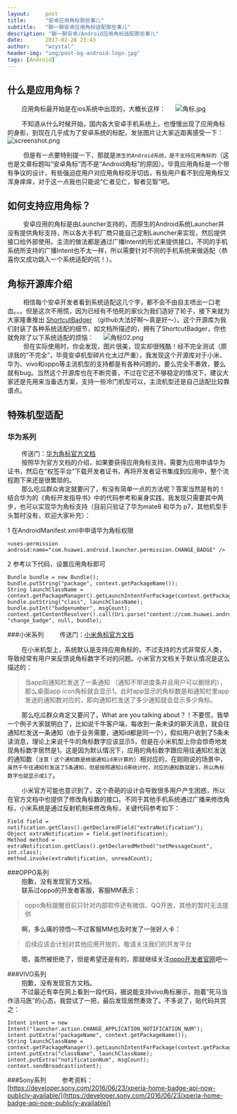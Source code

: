 ```yaml
---
layout:     post  
title:      "安卓应用角标那些事儿"  
subtitle:   "聊一聊安卓应用角标适配那些事儿"  
description: "聊一聊安卓/Android应用角标适配那些事儿"
date:       2017-02-28 23:43  
author:     "wzystal"  
header-img: "img/post-bg-android-logo.jpg"  
tags: [Android]
---
```


## 什么是应用角标？
&emsp;&emsp;  应用角标最开始是在ios系统中出现的，大概长这样：
&emsp; ![角标.jpg](http://ata2-img.cn-hangzhou.img-pub.aliyun-inc.com/f5dcc2ce5a984d7ad62269e25ff51e42.jpg)

&emsp;&emsp;  不知道从什么时候开始，国内各大安卓手机系统上，也慢慢出现了应用角标的身影，到现在几乎成为了安卓系统的标配，发张图片让大家近距离感受一下：
![screenshot.png](http://ata2-img.cn-hangzhou.img-pub.aliyun-inc.com/8bcf1bf26d4409ba9e9a36a0f4d9a832.png)

&emsp; &emsp; 但是有一点要特别提一下，那就是`原生的Android系统，是不支持应用角标的`（这也是文章标题叫“安卓角标”而不是“Android角标”的原因）。毕竟应用角标是一个带有争议的设计，有些强迫症用户对应用角标咬牙切齿，有些用户看不到应用角标又浑身痒痒，对于这一点我也只能说“仁者见仁，智者见智”吧。

## 如何支持应用角标？
&emsp; &emsp; 安卓应用的角标是由Launcher支持的，而原生的Android系统Launcher并没有提供角标支持，所以各大手机厂商只能自己定制Launcher来实现，然后提供接口给外部使用。主流的做法都是通过广播Intent的形式来提供接口，不同的手机系统所支持的广播Intent也不太一样，所以需要针对不同的手机系统来做适配（恭喜你又成功跳入一个系统适配的坑！）。

## 角标开源库介绍
&emsp; &emsp; 相信每个安卓开发者看到系统适配这几个字，都不会不由自主喷出一口老血。。。但是这次不用慌，因为已经有不怕死的家伙为我们造好了轮子，接下来就为大家隆重推出 [ShortcutBadger](https://github.com/leolin310148/ShortcutBadger) （github大法好啊～真是好～）。这个开源库为我们封装了各种系统适配的细节，如文档所描述的，拥有了ShortcutBadger，你也就免除了以下系统适配的烦恼：
&emsp; ![角标02.png](http://ata2-img.cn-hangzhou.img-pub.aliyun-inc.com/989eca40f7a45f24740a613796610260.png)  
&emsp; &emsp; 但在实际使用时，你会发现，图片很美，现实却很残酷！经不完全测试（原谅我的“不完全”，毕竟安卓机型碎片化太过严重），我发现这个开源库对于小米、华为、vivo和oppo等主流机型的支持都是有各种问题的，要么完全不奏效，要么就有bug。当然这个开源库也在不断完善，不过在它还不够稳定的情况下，建议大家还是先用来当备选方案，支持一些冷门机型可以，主流机型还是自己适配比较靠谱点。

## 特殊机型适配

### 华为系列
&emsp;&emsp; 传送门：[华为角标官方文档](http://developer.huawei.com/cn/consumer/wiki/index.php?title=%E5%8D%8E%E4%B8%BA%E6%A1%8C%E9%9D%A2%E8%A7%92%E6%A0%87%E4%BB%8B%E7%BB%8D)   
&emsp;&emsp; 按照华为官方文档的介绍，如果要获得应用角标支持，需要为应用申请华为证书，然后在“权签平台”下载开发者证书，再将开发者证书集成到应用中，整个流程跑下来还是很繁琐的。  
&emsp;&emsp; 那么吃瓜群众肯定就要问了，有没有简单一点的方法呢？答案当然是有的！结合华为的《角标开发指导书》中的代码参考和亲身实践，我发现只需要其中两步，也可以实现华为角标支持（目前只验证了华为mate8 和华为 p7，其他机型手头暂时没有，欢迎大家补充）：

1 在AndroidManifest.xml中申请华为角标权限  

```
<uses-permission android:name="com.huawei.android.launcher.permission.CHANGE_BADGE" />
```

2 参考以下代码，设置应用角标即可  

```
Bundle bundle = new Bundle();  
bundle.putString("package", context.getPackageName());  
String launchClassName = context.getPackageManager().getLaunchIntentForPackage(context.getPackageName()).getComponent().getClassName();  
bundle.putString("class", launchClassName);  
bundle.putInt("badgenumber", msgCount); 
context.getContentResolver().call(Uri.parse("content://com.huawei.android.launcher.settings/badge/"), "change_badge", null, bundle);  

```

###小米系列
&emsp;&emsp; 传送门：[小米角标官方文档](http://dev.xiaomi.com/docs/appsmarket/technical_docs/badge/)

&emsp;&emsp; 在小米机型上，系统默认是支持应用角标的，不过支持的方式非常反人类，导致经常有用户来反馈说角标数字不对的问题。小米官方文档关于默认情况是这么描述的：
> 当app向通知栏发送了一条通知 （通知不带进度条并且用户可以删除的），那么桌面app icon角标就会显示1。此时app显示的角标数是和通知栏里app发送的通知数对应的，即向通知栏发送了多少通知就会显示多少角标。  

&emsp;&emsp; 那么吃瓜群众肯定又要问了，What are you talking about？！不要慌，我举一个例子大家就明白了，比如说千牛客户端，每收到一条未读的聊天消息，就会往通知栏发送一条通知（由于业务需要，通知id都是同一个），假如用户收到了5条未读消息，理论上来说千牛的角标数字应该显示5，但是在小米机型上你会惊奇地发现角标数字居然是1。这是因为默认情况下，应用的角标数字跟应用往通知栏发送的通知数（`注意！这个通知数是根据通知id来计算的`）相对应的，在刚刚说的场景中，`虽然千牛往通知栏发送了5条通知，但是按照通知id来统计时，对应的通知数就是1，所以角标数字也就显示成1了`。 
 
&emsp;&emsp; 小米官方可能也意识到了，这个奇葩的设计会导致很多用户产生困惑，所以在官方文档中也提供了修改角标数的接口。不同于其他手机系统通过广播来修改角标，小米系统是通过反射机制来修改角标，关键代码参考如下：

```
Field field = notification.getClass().getDeclaredField("extraNotification");
Object extraNotification = field.get(notification);
Method method = extraNotification.getClass().getDeclaredMethod("setMessageCount", int.class);
method.invoke(extraNotification, unreadCount);
```

###OPPO系列  
&emsp;&emsp; 抱歉，没有发现官方文档。  
&emsp;&emsp; 联系过oppo的开发者客服，客服MM表示：
> oppo角标提醒目前只针对内部软件还有微信、QQ开放，其他的暂时无法提供

&emsp;&emsp; 啊，多么痛的领悟～不过客服MM也及时发了一张好人卡：
> 后续应该会计划对其他应用开放的，敬请关注我们的开发平台

&emsp;&emsp; 嗯，虽然被拒绝了，但是希望还是有的，那就继续关注[oppo开发者官网](http://open.oppomobile.com/admin)吧～

###VIVO系列  
&emsp;&emsp; 抱歉，没有发现官方文档。  
&emsp;&emsp; 不过最近有幸在网上看到一段代码，据说能支持vivo角标展示，抱着“死马当作活马医”的心态，我尝试了一把，最后发现居然奏效了。不多说了，贴代码共赏之：

```
Intent intent = new Intent("launcher.action.CHANGE_APPLICATION_NOTIFICATION_NUM");
intent.putExtra("packageName", context.getPackageName());
String launchClassName = context.getPackageManager().getLaunchIntentForPackage(context.getPackageName()).getComponent().getClassName();
intent.putExtra("className", launchClassName);
intent.putExtra("notificationNum", msgCount);
context.sendBroadcast(intent);
```

###Sony系列
&emsp;&emsp; 参考资料：[https://developer.sony.com/2016/06/23/xperia-home-badge-api-now-publicly-available/](https://developer.sony.com/2016/06/23/xperia-home-badge-api-now-publicly-available/)  


